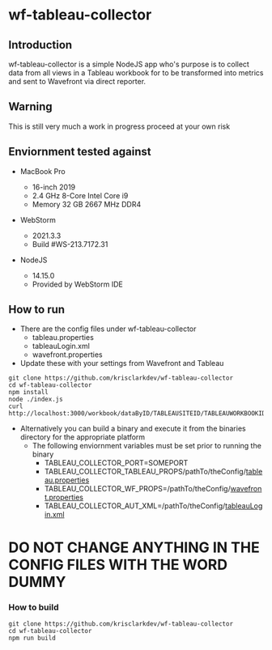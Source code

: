 # wf-tableau-collector

## Introduction
wf-tableau-collector is a simple NodeJS app who's purpose is to collect data from all views in a Tableau workbook for
to be transformed into metrics and sent to Wavefront via direct reporter.

## Warning
This is still very much a work in progress proceed at your own risk

## Enviornment tested against
* MacBook Pro
  * 16-inch 2019
  * 2.4 GHz 8-Core Intel Core i9
  * Memory 32 GB 2667 MHz DDR4

* WebStorm
  * 2021.3.3
  * Build #WS-213.7172.31

* NodeJS
  * 14.15.0
  * Provided by WebStorm IDE

## How to run

* There are the config files under wf-tableau-collector
  * tableau.properties
  * tableauLogin.xml
  * wavefront.properties
* Update these with your settings from Wavefront and Tableau

```shell
git clone https://github.com/krisclarkdev/wf-tableau-collector
cd wf-tableau-collector
npm install
node ./index.js
curl http://localhost:3000/workbook/dataByID/TABLEAUSITEID/TABLEAUWORKBOOKID
```

* Alternatively you can build a binary and execute it from the binaries directory for the appropriate platform
  * The following enviornment variables must be set prior to running the binary
    * TABLEAU_COLLECTOR_PORT=SOMEPORT
    * TABLEAU_COLLECTOR_TABLEAU_PROPS/pathTo/theConfig/[tableau.properties](https://raw.githubusercontent.com/krisclarkdev/wf-tableau-collector/master/config/tableau.properties)
    * TABLEAU_COLLECTOR_WF_PROPS=/pathTo/theConfig/[wavefront.properties](https://raw.githubusercontent.com/krisclarkdev/wf-tableau-collector/master/config/wavefront.properties)
    * TABLEAU_COLLECTOR_AUT_XML=/pathTo/theConfig/[tableauLogin.xml](https://raw.githubusercontent.com/krisclarkdev/wf-tableau-collector/master/config/tableauLogin.xml)

# DO NOT CHANGE ANYTHING IN THE CONFIG FILES WITH THE WORD DUMMY

### How to build

```shell
git clone https://github.com/krisclarkdev/wf-tableau-collector
cd wf-tableau-collector
npm run build
```